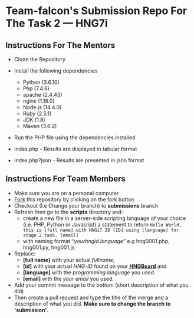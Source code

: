 # Team-falcon's Submission Repo For The Task 2 &mdash; HNG7i

## Instructions For The Mentors

- Clone the Repository

- Install the following dependencies 
  - Python (3.6.10)
  - Php (7.4.6)
  - apache (2.4.43)
  - nginx (1.18.0)
  - Node.js (14.4.0)
  - Ruby (2.5.1)
  - JDK (1.8)
  - Maven (3.6.2)

- Run the PHP file using the dependencies installed

- index.php - Results are displayed in tabular format

- index.php?json - Results are presented in json format

## Instructions For Team Members

- Make sure you are on a personal computer
- [Fork] this repository by clicking on the fork button
- Checkout (I.e Change your branch) to **submissions** branch
- Refresh then go to the **scripts** directory and:
  - create a new file in a server-side scripting language of your choice (i.e. PHP, Python or Javasript) a statement to return `Hello World, this is [full name] with HNGi7 ID [ID] using [language] for stage 2 task. [email]`
  - with naming format _“yourhngid.language”_ e.g hng0001.php, hng001.py, hng001.js
- Replace:
  - **[full name]** with your actual _fullname_,
  - **[id]** with your actual _HNG-ID_ found on your **[HNGBoard]** and
  - **[language]** with the _programming language_ you used.
  - **[email]** with the _your email_ you used.
- Add your commit message to the bottom (short description of what you did)
- Then create a pull request and type the title of the merge and a description of what you did. **Make sure to change the branch to 'submission'**.



[fork]: https://help.github.com/en/enterprise/2.13/user/articles/fork-a-repo#:~:text=A%20fork%20is%20a%20copy,point%20for%20your%20own%20idea.
[hngboard]: https://board.hng.tech/ "This created a copy of the whole repo in your profile"
